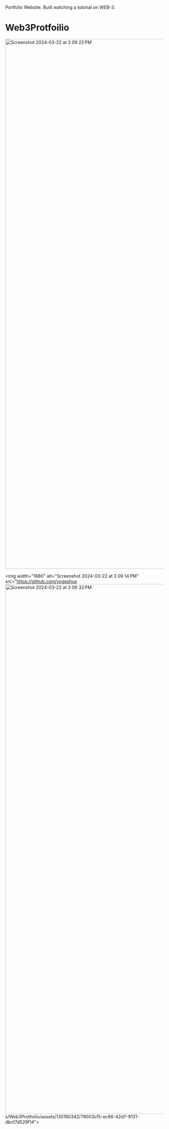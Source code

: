 Portfolio Website.
Built watching a tutorial on WEB-3.
# Web3Protfoilio

<img width="1680" alt="Screenshot 2024-03-22 at 3 09 22 PM" src="https://github.com/yogeshvas/Web3Protfoilio/assets/130190342/e04cea20-8657-4f79-b230-e3b191a8bd00">

<img width="1680" alt="Screenshot 2024-03-22 at 3 09 14 PM" src="https://github.com/yogeshva<img width="1680" alt="Screenshot 2024-03-22 at 3 09 32 PM" src="https://github.com/yogeshvas/Web3Protfoilio/assets/130190342/863c6f34-65b0-456e-b697-720c84ed0e8c">
s/Web3Protfoilio/assets/130190342/79003cf5-ec66-42d7-9131-dbcf7d529f14">
